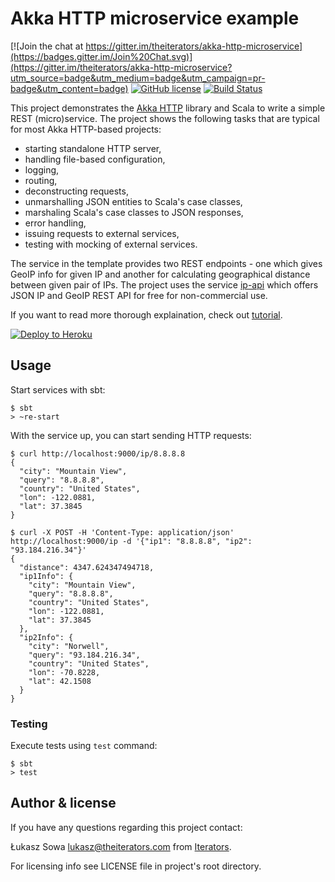 # Akka HTTP microservice example

[![Join the chat at https://gitter.im/theiterators/akka-http-microservice](https://badges.gitter.im/Join%20Chat.svg)](https://gitter.im/theiterators/akka-http-microservice?utm_source=badge&utm_medium=badge&utm_campaign=pr-badge&utm_content=badge)
[![GitHub license](https://img.shields.io/badge/license-MIT-blue.svg)](https://raw.githubusercontent.com/theiterators/akka-http-microservice/master/COPYING)
[![Build Status](https://travis-ci.org/theiterators/akka-http-microservice.svg?branch=master)](https://travis-ci.org/theiterators/akka-http-microservice)

This project demonstrates the [Akka HTTP](http://doc.akka.io/docs/akka-http/current/scala/http/) library and Scala to write a simple REST (micro)service. The project shows the following tasks that are typical for most Akka HTTP-based projects:

* starting standalone HTTP server,
* handling file-based configuration,
* logging,
* routing,
* deconstructing requests,
* unmarshalling JSON entities to Scala's case classes,
* marshaling Scala's case classes to JSON responses,
* error handling,
* issuing requests to external services,
* testing with mocking of external services.

The service in the template provides two REST endpoints - one which gives GeoIP info for given IP and another for calculating geographical distance between given pair of IPs. The project uses the service [ip-api](http://ip-api.com/) which offers JSON IP and GeoIP REST API for free for non-commercial use.

If you want to read more thorough explaination, check out [tutorial](https://github.com/theiterators/akka-http-microservice/blob/master/tutorial/index.html).

[![Deploy to Heroku](https://www.herokucdn.com/deploy/button.png)](https://heroku.com/deploy)

## Usage

Start services with sbt:

```
$ sbt
> ~re-start
```

With the service up, you can start sending HTTP requests:

```
$ curl http://localhost:9000/ip/8.8.8.8
{
  "city": "Mountain View",
  "query": "8.8.8.8",
  "country": "United States",
  "lon": -122.0881,
  "lat": 37.3845
}
```

```
$ curl -X POST -H 'Content-Type: application/json' http://localhost:9000/ip -d '{"ip1": "8.8.8.8", "ip2": "93.184.216.34"}'
{
  "distance": 4347.624347494718,
  "ip1Info": {
    "city": "Mountain View",
    "query": "8.8.8.8",
    "country": "United States",
    "lon": -122.0881,
    "lat": 37.3845
  },
  "ip2Info": {
    "city": "Norwell",
    "query": "93.184.216.34",
    "country": "United States",
    "lon": -70.8228,
    "lat": 42.1508
  }
}
```

### Testing

Execute tests using `test` command:

```
$ sbt
> test
```

## Author & license

If you have any questions regarding this project contact:

Łukasz Sowa <lukasz@theiterators.com> from [Iterators](http://www.theiterators.com).

For licensing info see LICENSE file in project's root directory.
